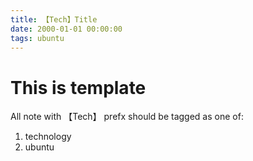 ```yaml
---
title: 【Tech】Title
date: 2000-01-01 00:00:00
tags: ubuntu
---
```


# This is template

All note with 【Tech】 prefx should be tagged as one of: 

1. technology
1. ubuntu
